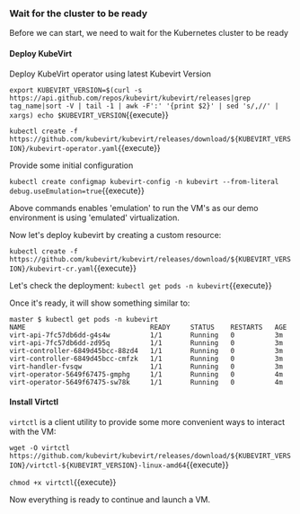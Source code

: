 ### Wait for the cluster to be ready

Before we can start, we need to wait for the Kubernetes cluster to be ready

#### Deploy KubeVirt

Deploy KubeVirt operator using latest Kubevirt Version

`export KUBEVIRT_VERSION=$(curl -s https://api.github.com/repos/kubevirt/kubevirt/releases|grep tag_name|sort -V | tail -1 | awk -F':' '{print $2}' | sed 's/,//' | xargs)
echo $KUBEVIRT_VERSION`{{execute}}

`kubectl create -f https://github.com/kubevirt/kubevirt/releases/download/${KUBEVIRT_VERSION}/kubevirt-operator.yaml`{{execute}}

Provide some initial configuration

`kubectl create configmap kubevirt-config -n kubevirt --from-literal debug.useEmulation=true`{{execute}}

Above commands enables 'emulation' to run the VM's as our demo environment is using 'emulated' virtualization.

Now let's deploy kubevirt by creating a custom resource:

`kubectl create -f https://github.com/kubevirt/kubevirt/releases/download/${KUBEVIRT_VERSION}/kubevirt-cr.yaml`{{execute}}

Let's check the deployment:
`kubectl get pods -n kubevirt`{{execute}}

Once it's ready, it will show something similar to:

~~~
master $ kubectl get pods -n kubevirt
NAME                               READY     STATUS    RESTARTS   AGE
virt-api-7fc57db6dd-g4s4w          1/1       Running   0          3m
virt-api-7fc57db6dd-zd95q          1/1       Running   0          3m
virt-controller-6849d45bcc-88zd4   1/1       Running   0          3m
virt-controller-6849d45bcc-cmfzk   1/1       Running   0          3m
virt-handler-fvsqw                 1/1       Running   0          3m
virt-operator-5649f67475-gmphg     1/1       Running   0          4m
virt-operator-5649f67475-sw78k     1/1       Running   0          4m
~~~

#### Install Virtctl

`virtctl` is a client utility to provide some more convenient ways to interact with the VM:

`wget -O virtctl https://github.com/kubevirt/kubevirt/releases/download/${KUBEVIRT_VERSION}/virtctl-${KUBEVIRT_VERSION}-linux-amd64`{{execute}}

`chmod +x virtctl`{{execute}}

Now everything is ready to continue and launch a VM.
